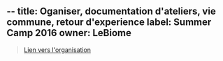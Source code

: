 --
title: Oganiser, documentation d'ateliers, vie commune, retour d'experience
label: Summer Camp 2016
owner: LeBiome
---

> [Lien vers l'organisation](https://github.com/LeBiome/summer_camp_2016)
